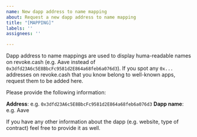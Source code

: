 ```yaml
---
name: New dapp address to name mapping
about: Request a new dapp address to name mapping
title: "[MAPPING]"
labels: ''
assignees: ''

---
```


Dapp address to name mappings are used to display huma-readable names on revoke.cash (e.g. Aave instead of `0x3dfd23A6c5E8BbcFc9581d2E864a68feb6a076d3`). If you spot any `0x...` addresses on revoke.cash that you know belong to well-known apps, request them to be added here.

Please provide the following information:

**Address**: e.g. `0x3dfd23A6c5E8BbcFc9581d2E864a68feb6a076d3`
**Dapp name**: e.g. Aave

If you have any other information about the dapp (e.g. website, type of contract) feel free to provide it as well.
